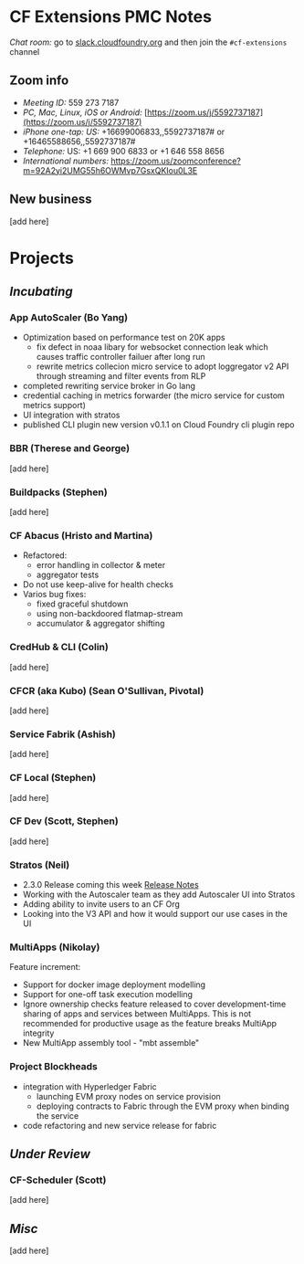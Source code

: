 
# CF Extensions PMC Notes

*Chat room:* go to [slack.cloudfoundry.org](https://slack.cloudfoundry.org) and then join the `#cf-extensions` channel

## Zoom info

- *Meeting ID:* 559 273 7187
- *PC, Mac, Linux, iOS or Android:* [https://zoom.us/j/5592737187](https://zoom.us/j/5592737187)
- *iPhone one-tap: US:* +16699006833,,5592737187#  or +16465588656,,5592737187# 
- *Telephone:* US: +1 669 900 6833  or +1 646 558 8656 
- *International numbers:* https://zoom.us/zoomconference?m=92A2yi2UMG55h6OWMvp7GsxQKIou0L3E

## New business

[add here]

# Projects

## _Incubating_

### App AutoScaler (Bo Yang)

- Optimization based on performance test on 20K apps
   - fix defect in noaa libary for websocket connection leak which causes traffic controller failuer after long run
   - rewrite metrics collecion micro service to adopt loggregator v2 API through streaming and filter events from RLP
- completed rewriting service broker in Go lang 
- credential caching in metrics forwarder (the micro service for custom metrics support)
- UI integration with stratos
- published CLI plugin new version v0.1.1 on Cloud Foundry cli plugin repo
 
### BBR (Therese and George)

[add here]

### Buildpacks (Stephen)

[add here]

### CF Abacus (Hristo and Martina)

- Refactored:
   - error handling in collector & meter
   - aggregator tests
- Do not use keep-alive for health checks
- Varios bug fixes:
   - fixed graceful shutdown
   - using non-backdoored flatmap-stream
   - accumulator & aggregator shifting

### CredHub & CLI (Colin)

[add here]

### CFCR (aka Kubo) (Sean O'Sullivan, Pivotal)

[add here]

### Service Fabrik (Ashish)

[add here]

### CF Local (Stephen)

[add here]

### CF Dev (Scott, Stephen)

[add here]

### Stratos (Neil)

- 2.3.0 Release coming this week [Release Notes](https://github.com/cloudfoundry-incubator/stratos/releases/tag/2.3.0)
- Working with the Autoscaler team as they add Autoscaler UI into Stratos
- Adding ability to invite users to an CF Org
- Looking into the V3 API and how it would support our use cases in the UI

### MultiApps (Nikolay)

Feature increment:
- Support for docker image deployment modelling
- Support for one-off task execution modelling
- Ignore ownership checks feature released to cover development-time sharing of apps and services between MultiApps. This is not recommended for productive usage as the feature breaks MultiApp integrity
- New MultiApp assembly tool - "mbt assemble"

### Project Blockheads

- integration with Hyperledger Fabric
  - launching EVM proxy nodes on service provision
  - deploying contracts to Fabric through the EVM proxy when binding the service
- code refactoring and new service release for fabric

## _Under Review_

### CF-Scheduler (Scott)

[add here]

## _Misc_

[add here]
